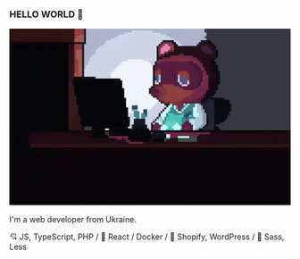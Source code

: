 ### HELLO WORLD 👋
![header](https://github.com/nodari-dev/nodari-dev/blob/main/image-hero.gif)

I'm a web developer from Ukraine.

:cupid: JS, TypeScript, PHP / :ocean: React / Docker / :dizzy: Shopify, WordPress / :gun: Sass, Less

